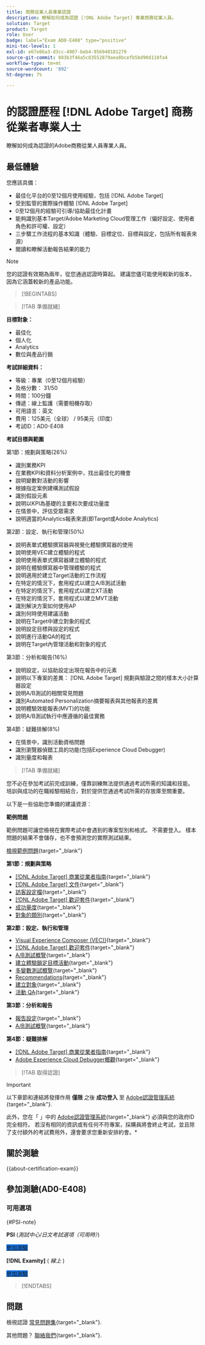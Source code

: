 ```yaml
---
title: 商務從業人員專業認證
description: 瞭解如何成為認證 [!DNL Adobe Target] 專業商務從業人員。
solution: Target
product: Target
role: User
badge: label="Exam AD0-E408" type="positive"
mini-toc-levels: 1
exl-id: e67e66a3-d3cc-4907-beb4-956940181279
source-git-commit: 883b3f46a5c83552879aea8bcefb5bd90d110fa4
workflow-type: tm+mt
source-wordcount: '892'
ht-degree: 7%

---
```


# 的認證歷程 [!DNL Adobe Target] 商務從業者專業人士

瞭解如何成為認證的Adobe商務從業人員專業人員。

## 最低體驗

您應該具備：

* 最佳化平台的0至12個月使用經驗，包括 [!DNL Adobe Target]
* 受到監管的實際操作體驗 [!DNL Adobe Target]
* 0至12個月的經驗可引導/協助最佳化計畫
* 能夠識別基本Target/Adobe Marketing Cloud管理工作（偏好設定、使用者角色和許可權、設定）
* 三步驟工作流程的基本知識（體驗、目標定位、目標與設定，包括所有報表來源）
* 閱讀和瞭解活動報告結果的能力

>[!NOTE]
>
>您的認證有效期為兩年，從您通過認證時算起。 建議您儘可能使用較新的版本，因為它涵蓋較新的產品功能。

>[!BEGINTABS]

>[!TAB 準備就緒]

**目標對象：**

* 最佳化
* 個人化
* Analytics
* 數位與產品行銷

**考試詳細資料：**

* 等級：專業（0至12個月經驗）
* 及格分數： 31/50
* 時間：100分鐘
* 傳遞：線上監護（需要相機存取）
* 可用語言：英文
* 費用：125美元（全球） / 95美元（印度）
* 考試ID：AD0-E408

**考試目標與範圍**

第1節：規劃與策略(26%)

* 識別業務KPI
* 在業務KPI和資料分析案例中，找出最佳化的機會
* 說明變數對活動的影響
* 根據指定案例建構測試假設
* 識別假設元素
* 說明以KPI為基礎的主要和次要成功量度
* 在情景中，評估受眾需求
* 說明適當的Analytics報表來源(即Target或Adobe Analytics)

第2節：設定、執行和管理(50%)

* 說明表單式體驗撰寫器與視覺化體驗撰寫器的使用
* 說明使用VEC建立體驗的程式
* 說明使用表單式撰寫器建立體驗的程式
* 說明在體驗撰寫器中管理體驗的程式
* 說明適用於建立Target活動的工作流程
* 在特定的情況下，套用程式以建立A/B測試活動
* 在特定的情況下，套用程式以建立XT活動
* 在特定的情況下，套用程式以建立MVT活動
* 識別解決方案如何使用AP
* 識別何時使用建議活動
* 說明在Target中建立對象的程式
* 說明設定目標與設定的程式
* 說明進行活動QA的程式
* 說明在Target內管理活動和對象的程式

第3節：分析和報告(16%)

* 說明設定，以協助設定出現在報告中的元素
* 說明以下專案的差異： [!DNL Adobe Target] 規劃與驗證之間的樣本大小計算器設定
* 說明A/B測試的相關常見問題
* 識別Automated Personalization摘要報表與其他報表的差異
* 說明體驗效能報表(MVT)的功能
* 說明A/B測試執行中應遵循的最佳實務

第4節：疑難排解(8%)

* 在情景中，識別活動資格問題
* 識別瀏覽器偵錯工具的功能(包括Experience Cloud Debugger)
* 識別量度和報表

>[!TAB 準備就緒]

您不必在參加考試前完成訓練，僅靠訓練無法提供通過考試所需的知識和技能。 培訓與成功的在職經驗相結合，對於提供您通過考試所需的存放庫至關重要。

以下是一些協助您準備的建議資源：

**範例問題**

範例問題可讓您檢視在實際考試中會遇到的專案型別和格式。 不需要登入。 樣本問題的結果不會儲存，也不會預測您的實際測試結果。

[檢視範例問題](https://scorpion.caveon.com/launchpad/ad0-e408-adobe-target-business-practitioner-professional-copy-5axknr){target="_blank"}

**第1節：規劃與策略**

* [[!DNL Adobe Target] 商業從業者指南](https://experienceleague.adobe.com/docs/target/using/target-home.html){target="_blank"}
* [[!DNL Adobe Target] 文件](https://experienceleague.adobe.com/docs/target.html){target="_blank"}
* [訪客設定檔](https://experienceleague.adobe.com/docs/target/using/audiences/visitor-profiles/visitor-profile.html){target="_blank"}
* [[!DNL Adobe Target] 歡迎套件](https://experienceleague.adobe.com/docs/target/using/introduction/welcome/target-welcome-kit.html){target="_blank"}
* [成功量度](https://experienceleague.adobe.com/docs/target/using/activities/success-metrics/success-metrics.html){target="_blank"}
* [對象的類別](https://experienceleague.adobe.com/docs/target/using/audiences/create-audiences/categories-audiences/target-rules.html){target="_blank"}

**第2節：設定、執行和管理**

* [Visual Experience Composer (VEC))](https://experienceleague.adobe.com/docs/target/using/experiences/vec/visual-experience-composer.html){target="_blank"}
* [[!DNL Adobe Target] 歡迎套件](https://experienceleague.adobe.com/docs/target/using/introduction/welcome/target-welcome-kit.html){target="_blank"}
* [A/B測試概覽](https://experienceleague.adobe.com/docs/target/using/activities/abtest/test-ab.html){target="_blank"}
* [建立體驗鎖定目標活動](https://experienceleague.adobe.com/docs/target/using/activities/experience-targeting/create-targeting/xt-create.html){target="_blank"}
* [多變數測試概覽](https://experienceleague.adobe.com/docs/target/using/activities/multivariate-test/multivariate-testing.html){target="_blank"}
* [Recommendations](https://experienceleague.adobe.com/docs/target/using/recommendations/recommendations.html){target="_blank"}
* [建立對象](https://experienceleague.adobe.com/docs/target/using/audiences/create-audiences/audiences.html??lang=zh-Hant){target="_blank"}
* [活動 QA](https://experienceleague.adobe.com/docs/target/using/activities/activity-qa/activity-qa.html){target="_blank"}

**第3節：分析和報告**

* [報吿設定](https://experienceleague.adobe.com/docs/target/using/reports/settings/report-settings.html){target="_blank"}
* [A/B測試概覽](https://experienceleague.adobe.com/docs/target/using/activities/abtest/test-ab.html){target="_blank"}

**第4節：疑難排解**

* [[!DNL Adobe Target] 商業從業者指南](https://experienceleague.adobe.com/docs/target/using/target-home.html){target="_blank"}
* [Adobe Experience Cloud Debugger概觀](https://experienceleague.adobe.com/docs/debugger/using/experience-cloud-debugger.html){target="_blank"}

>[!TAB 取得認證]

>[!IMPORTANT]
>
>以下章節和連結將發揮作用 **僅限**  之後 **成功登入** 至 [Adobe認證管理系統](https://www.certmetrics.com/adobe){target="_blank"}.
>
>此外，您在「 」中的 [Adobe認證管理系統](https://www.certmetrics.com/adobe){target="_blank"} 必須與您的政府ID完全相符。 若沒有相同的資訊或有任何不符專案，採購員將會終止考試，並且除了支付額外的考試費用外，還會要求您重新安排約會。*


## 關於測驗

{{about-certification-exam}}

## 參加測驗(AD0-E408)

### 可用選項

{#PSI-note}

**PSI** (*測試中心/日文考試選項（可用時）*)

<a href="https://www.certmetrics.com/adobe/candidate/psi_sso_adobe.aspx?redir=yes&amp;ec=AD0-E408" target="_blank" class="spectrum-Button spectrum-Button--fill spectrum-Button--accent spectrum-Button--sizeM is-margin-bottom-big-big at-element-click-tracking" style="background-color:#1473E6">

<span class="spectrum-Button-label has-no-wrap">
   參加測驗
</span>
</a>

**[!DNL Examity]** ( *線上* )

<a href="https://www.certmetrics.com/adobe/candidate/examity_sso.aspx?eid=AD0-E408" target="_blank" class="spectrum-Button spectrum-Button--fill spectrum-Button--accent spectrum-Button--sizeM is-margin-bottom-big-big at-element-click-tracking" style="background-color:#1473E6">

<span class="spectrum-Button-label has-no-wrap">
   參加測驗
</span>
</a>

>[!ENDTABS]

## 問題

檢視認證 [常見問題集](https://experienceleague.adobe.com/docs/certification/certification/faq.html){target="_blank"}.

其他問題？ [聯絡我們](mailto:certif@adobe.com){target="_blank"}.
